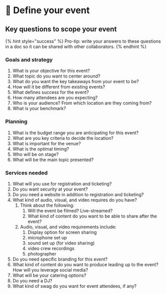 # 🎯 Define your event

## Key questions to scope your event

{% hint style="success" %}
Pro-tip: write your answers to these questions in a doc so it can be shared with other collaborators.
{% endhint %}

### Goals and strategy

1. What is your objective for this event?
2. What topic do you want to center around?
3. What do you want the key takeaways from your event to be?
4. How will it be different from existing events?
5. What defines success for the event?
6. How many attendees are you expecting?
7. Who is your audience? From which location are they coming from?
8. What is your benchmark?

### Planning

1. What is the budget range you are anticipating for this event?
2. What are you key criteria to decide the location?
3. What is important for the venue?
4. What is the optimal timing?
5. Who will be on stage?
6. What will be the main topic presented?

### Services needed

1. What will you use for registration and ticketing?
2. Do you want security at your event?
3. Do you need a website in addition to registration and ticketing?
4. What kind of audio, visual, and video requires do you have?
   1. Think about the following:
      1. &#x20;Will the event be filmed? Live-streamed?
      2. What kind of content do you want to be able to share after the event?
   2. Audio, visual, and video requirements include:
      1. Display option for screen sharing
      2. microphone set up
      3. sound set up (for video sharing)
      4. video crew recordings
      5. photographer
5. Do you need specific branding for this event?
6. What kind of content do you want to produce leading up to the event? How will you leverage social media?
7. What will be your catering options?
8. Do you need a DJ?
9. What kind of swag do you want for event attendees, if any?
